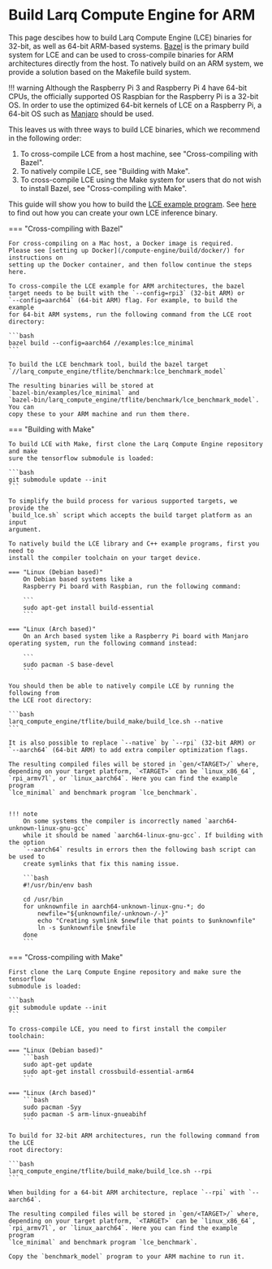 # Build Larq Compute Engine for ARM

This page descibes how to build Larq Compute Engine (LCE) binaries
for 32-bit, as well as 64-bit ARM-based systems.
[Bazel](https://bazel.build/) is the primary build system for LCE and can
be used to cross-compile binaries for ARM architectures directly from the host.
To natively build on an ARM system, we provide a solution based on the
Makefile build system.

!!! warning
    Although the Raspberry Pi 3 and Raspberry Pi 4 have 64-bit CPUs, the
    officially supported OS Raspbian for the Raspberry Pi is a 32-bit OS. In order
    to use the optimized 64-bit kernels of LCE on a Raspberry Pi, a 64-bit OS such
    as [Manjaro](https://manjaro.org/download/#raspberry-pi-4-xfce) should be used.

This leaves us with three ways to build LCE binaries, which we recommend in
the following order:

1. To cross-compile LCE from a host machine, see "Cross-compiling with Bazel".
2. To natively compile LCE, see "Building with Make".
3. To cross-compile LCE using the Make system for users that do not wish to
   install Bazel, see "Cross-compiling with Make".

This guide will show you how to build the [LCE example program](https://github.com/larq/compute-engine/blob/master/examples/lce_minimal.cc).
See [here](/compute-engine/inference/) to find out how you can create your own LCE
inference binary.

=== "Cross-compiling with Bazel"

    For cross-compiling on a Mac host, a Docker image is required.
    Please see [setting up Docker](/compute-engine/build/docker/) for instructions on
    setting up the Docker container, and then follow continue the steps here.

    To cross-compile the LCE example for ARM architectures, the bazel
    target needs to be built with the `--config=rpi3` (32-bit ARM) or
    `--config=aarch64` (64-bit ARM) flag. For example, to build the example
    for 64-bit ARM systems, run the following command from the LCE root
    directory:

    ```bash
    bazel build --config=aarch64 //examples:lce_minimal
    ```

    To build the LCE benchmark tool, build the bazel target
    `//larq_compute_engine/tflite/benchmark:lce_benchmark_model`

    The resulting binaries will be stored at
    `bazel-bin/examples/lce_minimal` and
    `bazel-bin/larq_compute_engine/tflite/benchmark/lce_benchmark_model`. You can
    copy these to your ARM machine and run them there.

=== "Building with Make"

    To build LCE with Make, first clone the Larq Compute Engine repository and make
    sure the tensorflow submodule is loaded:

    ```bash
    git submodule update --init
    ```

    To simplify the build process for various supported targets, we provide the
    `build_lce.sh` script which accepts the build target platform as an input
    argument.

    To natively build the LCE library and C++ example programs, first you need to
    install the compiler toolchain on your target device.

    === "Linux (Debian based)"
        On Debian based systems like a
        Raspberry Pi board with Raspbian, run the following command:

        ```
        sudo apt-get install build-essential
        ```

    === "Linux (Arch based)"
        On an Arch based system like a Raspberry Pi board with Manjaro operating system, run the following command instead:

        ```
        sudo pacman -S base-devel
        ```

    You should then be able to natively compile LCE by running the following from
    the LCE root directory:

    ```bash
    larq_compute_engine/tflite/build_make/build_lce.sh --native
    ```

    It is also possible to replace `--native` by `--rpi` (32-bit ARM) or
    `--aarch64` (64-bit ARM) to add extra compiler optimization flags.

    The resulting compiled files will be stored in `gen/<TARGET>/` where,
    depending on your target platform, `<TARGET>` can be `linux_x86_64`,
    `rpi_armv7l`, or `linux_aarch64`. Here you can find the example program
    `lce_minimal` and benchmark program `lce_benchmark`.


    !!! note
        On some systems the compiler is incorrectly named `aarch64-unknown-linux-gnu-gcc`
        while it should be named `aarch64-linux-gnu-gcc`. If building with the option
        `--aarch64` results in errors then the following bash script can be used to
        create symlinks that fix this naming issue.

        ```bash
        #!/usr/bin/env bash

        cd /usr/bin
        for unknownfile in aarch64-unknown-linux-gnu-*; do
        	newfile="${unknownfile/-unknown-/-}"    
        	echo "Creating symlink $newfile that points to $unknownfile"
        	ln -s $unknownfile $newfile
        done
        ```

=== "Cross-compiling with Make"

    First clone the Larq Compute Engine repository and make sure the tensorflow
    submodule is loaded:

    ```bash
    git submodule update --init
    ```

    To cross-compile LCE, you need to first install the compiler toolchain:

    === "Linux (Debian based)"
        ```bash
        sudo apt-get update
        sudo apt-get install crossbuild-essential-arm64
        ```

    === "Linux (Arch based)"
        ```bash
        sudo pacman -Syy
        sudo pacman -S arm-linux-gnueabihf
        ```

    To build for 32-bit ARM architectures, run the following command from the LCE
    root directory:

    ```bash
    larq_compute_engine/tflite/build_make/build_lce.sh --rpi
    ```

    When building for a 64-bit ARM architecture, replace `--rpi` with `--aarch64`.

    The resulting compiled files will be stored in `gen/<TARGET>/` where,
    depending on your target platform, `<TARGET>` can be `linux_x86_64`,
    `rpi_armv7l`, or `linux_aarch64`. Here you can find the example program
    `lce_minimal` and benchmark program `lce_benchmark`.

    Copy the `benchmark_model` program to your ARM machine to run it.
